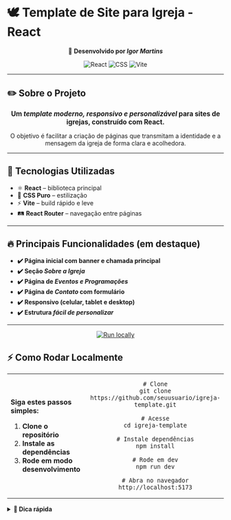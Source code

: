 # 🕊️ Template de Site para Igreja - React  
<p align="center">📌 <strong>Desenvolvido por <em>Igor Martins</em></strong></p>

<p align="center">
  <img src="https://img.shields.io/badge/React-18.2.0-blue?logo=react" alt="React" />
  <img src="https://img.shields.io/badge/CSS-3-blue?logo=css3" alt="CSS" />
  <img src="https://img.shields.io/badge/Vite-Frontend-646CFF?logo=vite" alt="Vite" />
</p>

---

## ✏️ Sobre o Projeto

<p align="center"><strong style="font-size:110%">Um <em>template moderno, responsivo e personalizável</em> para sites de igrejas, construído com <strong>React</strong>.</strong></p>
<p align="center">O objetivo é facilitar a criação de páginas que transmitam a identidade e a mensagem da igreja de forma clara e acolhedora.</p>

---

## 🚀 Tecnologias Utilizadas

- ⚛️ **React** – biblioteca principal  
- 🎨 **CSS Puro** – estilização  
- ⚡ **Vite** – build rápido e leve  
- 🛤️ **React Router** – navegação entre páginas  

---

## 🔥 Principais Funcionalidades (em destaque)

- <strong>✔️ Página inicial com banner e chamada principal</strong>  
- <strong>✔️ Seção <em>Sobre a Igreja</em></strong>  
- <strong>✔️ Página de <em>Eventos e Programações</em></strong>  
- <strong>✔️ Página de <em>Contato</em> com formulário</strong>  
- <strong>✔️ Responsivo (celular, tablet e desktop)</strong>  
- <strong>✔️ Estrutura <em>fácil de personalizar</em></strong>

---

<div align="center">
<a href="#como-rodar-localmente"><img src="https://img.shields.io/badge/Run%20Locally-%E2%96%B6%EF%B8%8F-green?style=for-the-badge" alt="Run locally" /></a>
</div>

## ⚡ Como Rodar Localmente

<div align="center">

<table>
  <tr>
    <td width="60%" align="left">

**Siga estes passos simples:**  

<ol>
  <li><strong>Clone o repositório</strong></li>
  <li><strong>Instale as dependências</strong></li>
  <li><strong>Rode em modo desenvolvimento</strong></li>
</ol>

</td>
    <td width="40%" align="center">

<pre><code># Clone
git clone https://github.com/seuusuario/igreja-template.git

# Acesse
cd igreja-template

# Instale dependências
npm install

# Rode em dev
npm run dev

# Abra no navegador
http://localhost:5173
</code></pre>

</td>
  </tr>
</table>

</div>

<details>
<summary><strong>📝 Dica rápida</strong></summary>

- Se estiver no **Windows** e tiver warnings de EOL, rode:
```bash
git config --global core.autocrlf true

🎨 Personalização — destaque

Edite textos e imagens em src (componentes/pages).

Estilos: altere o App.css ou adicione novos arquivos .css.

Novas páginas: crie componentes React e registre nas rotas do React Router.

📸 Pré-visualização
<p align="center"> <img src="https://via.placeholder.com/900x420.png?text=Preview+do+Template" alt="Preview do template" /> </p>